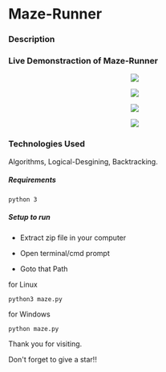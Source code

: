 # Maze-Runner

### Description

### Live Demonstraction of Maze-Runner
<p align="center">
  <img src="https://github.com/RANJEET16520/MazeRunner/tree/master/Images/Good_Input.png"/>
</p>
<p align="center">
  <img src="https://github.com/RANJEET16520/MazeRunner/tree/master/Images/Good_Grid.png"/>
</p>
<p align="center">
  <img src="https://github.com/RANJEET16520/MazeRunner/tree/master/Images/Bad_Input.png"/>
</p>
<p align="center">
  <img src="https://github.com/RANJEET16520/MazeRunner/tree/master/Images/Bad_Grid.png"/>
</p>


### Technologies Used
Algorithms, Logical-Desgining, Backtracking.

##### Requirements
```
python 3
```

##### Setup to run

+ Extract zip file in your computer

+ Open terminal/cmd prompt

+ Goto that Path

for Linux
```
python3 maze.py
```
for Windows
```
python maze.py
```

Thank you for visiting.

Don't forget to give a star!!

